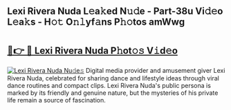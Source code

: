 ## Lexi Rivera Nuda L𝚎a𝚔ed N𝚞𝚍e - Part-38u Vi𝚍𝚎o L𝚎a𝚔s - H𝚘𝚝 O𝚗𝚕yf𝚊ns P𝚑𝚘tos amWwg

# <h2><a href="http://kfep8a.oniu.top/?m=Lexi+Rivera+Nuda">🔗👉 🔴 Lexi Rivera Nuda P𝚑ot𝚘𝚜 V𝚒d𝚎o</a></h2>

[![Lexi Rivera Nuda Nu𝚍e𝚜](https://i.imgur.com/0qMVB7G.gif)](http://kfep8a.oniu.top/?m=Lexi+Rivera+Nuda)
Digital media provider and amusement giver Lexi Rivera Nuda, celebrated for sharing dance and lifestyle ideas through viral dance routines and compact clips. Lexi Rivera Nuda's public persona is marked by its friendly and genuine nature, but the mysteries of his private life remain a source of fascination.  
